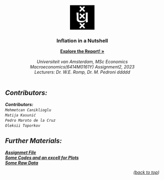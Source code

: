 <!-- Improved compatibility of back to top link: See: https://github.com/othneildrew/Best-README-Template/pull/73 -->
<a name="readme-top"></a>
<!--
*** Thanks for checking out the Best-README-Template. If you have a suggestion
*** that would make this better, please fork the repo and create a pull request
*** or simply open an issue with the tag "enhancement".
*** Don't forget to give the project a star!
*** Thanks again! Now go create something AMAZING! :D
-->



<!-- PROJECT SHIELDS -->
<!--
*** I'm using markdown "reference style" links for readability.
*** Reference links are enclosed in brackets [ ] instead of parentheses ( ).
*** See the bottom of this document for the declaration of the reference variables
*** for contributors-url, forks-url, etc. This is an optional, concise syntax you may use.
*** https://www.markdownguide.org/basic-syntax/#reference-style-links
-->
<!--[![Contributors][contributors-shield]][contributors-url]-->
<!--[![Forks][forks-shield]][forks-url]-->
<!--[![Stargazers][stars-shield]][stars-url]-->
<!--[![Issues][issues-shield]][issues-url]-->
<!--[![MIT License][license-shield]][license-url]-->
<!--[![LinkedIn][linkedin-shield]][linkedin-url]-->



<!-- PROJECT LOGO -->
<br />
<div align="center">
  <a href="https://github.com/github_username/repo_name">
    <img src="Images/Uva_logo.png" alt="Logo" width="80" height="80">
  </a>

<h3 align="center">Inflation in a Nutshell</h3>

  <p align="center">
    <a href="https://github.com/mehmetcandfx/Inflation-in-a-Nutshell/blob/main/Documents/Inflation%20in%20a%20Nutshell.pdf"  target="_blank"><strong>Explore the Report! »</strong></a>
    <br />
    <br />
    <i>Universiteit van Amsterdam, MSc Economics<i>
    <br />
    <i>Macroeconomics(6414M0161Y) Assignment2, 2023<i>
    <br />
    <i>Lecturers: Dr. W.E. Romp, Dr. M. Pedroni ddddd<i>  
    <br />
    <br />
  </p>
</div>



<!-- ABOUT THE PROJECT -->
## Contributors:

<b>Contributors:</b><br>
`Mehmetcan Caniklioglu `<br>
`Matija Kasunić`<br>
`Pedro Maroto de la Cruz`<br>
`Oleksii Toporkov`<br>

## Further Materials:
 <p align="left">
<a href="https://github.com/mehmetcandfx/Inflation-in-a-Nutshell/blob/main/Documents/Assignment.pdf"  target="_blank"><strong>Assignmet File</strong></a>
<br />
<a href="https://github.com/mehmetcandfx/Inflation-in-a-Nutshell/tree/main/Some%20Analysis"  target="_blank"><strong>Some Codes and an excell for Plots</strong></a>
<br />
<a href="https://github.com/mehmetcandfx/Inflation-in-a-Nutshell/tree/main/Some%20Raw%20Data"  target="_blank"><strong>Some Raw Data</strong></a>
 </p>

<p align="right">(<a href="#readme-top">back to top</a>)</p>

